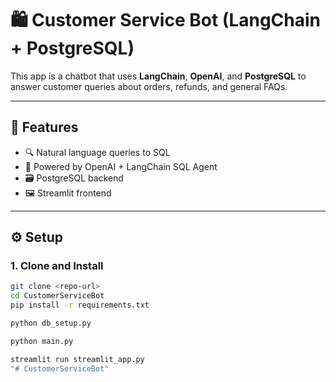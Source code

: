 # 🛍️ Customer Service Bot (LangChain + PostgreSQL)

This app is a chatbot that uses **LangChain**, **OpenAI**, and **PostgreSQL** to answer customer queries about orders, refunds, and general FAQs.

---

## 🚀 Features

- 🔍 Natural language queries to SQL
- 🧠 Powered by OpenAI + LangChain SQL Agent
- 🗃️ PostgreSQL backend
- 🖼️ Streamlit frontend

---

## ⚙️ Setup

### 1. Clone and Install

```bash
git clone <repo-url>
cd CustomerServiceBot
pip install -r requirements.txt

python db_setup.py

python main.py

streamlit run streamlit_app.py
"# CustomerServiceBot" 
